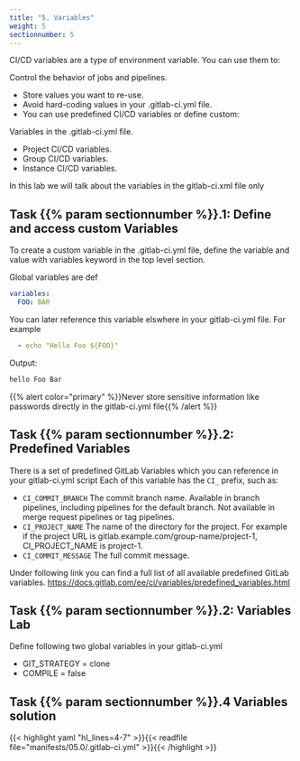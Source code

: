 ```yaml
---
title: "5. Variables"
weight: 5
sectionnumber: 5
---
```


CI/CD variables are a type of environment variable. You can use them to:

Control the behavior of jobs and pipelines.

* Store values you want to re-use.
* Avoid hard-coding values in your .gitlab-ci.yml file.
* You can use predefined CI/CD variables or define custom:

Variables in the .gitlab-ci.yml file.

* Project CI/CD variables.
* Group CI/CD variables.
* Instance CI/CD variables.

In this lab we will talk about the variables in the gitlab-ci.xml file only


## Task {{% param sectionnumber %}}.1: Define and access custom Variables

To create a custom variable in the .gitlab-ci.yml file, define the variable and value with variables keyword in the top level section.

Global variables are def
```yaml
variables:
  FOO: BAR
```

You can later reference this variable elswhere in your gitlab-ci.yml file. For example
```yaml
  - echo "Hello Foo ${FOO}"
```

Output:
```bash
hello Foo Bar
```
{{% alert color="primary" %}}Never store sensitive information like passwords directly in the gitlab-ci.yml file{{% /alert %}}
<!-- TODO -->

## Task {{% param sectionnumber %}}.2: Predefined Variables


There is a set of predefined GitLab Variables which you can reference in your gitlab-ci.yml script
Each of this variable has the `CI_` prefix, such as:

* `CI_COMMIT_BRANCH` The commit branch name. Available in branch pipelines, including pipelines for the default branch. Not available in merge request pipelines or tag pipelines.
* `CI_PROJECT_NAME` The name of the directory for the project. For example if the project URL is gitlab.example.com/group-name/project-1, CI_PROJECT_NAME is project-1.
* `CI_COMMIT_MESSAGE` The full commit message.

Under following link you can find a full list of all available predefined GitLab variables.
https://docs.gitlab.com/ee/ci/variables/predefined_variables.html


## Task {{% param sectionnumber %}}.2: Variables Lab

Define following two global variables in your gitlab-ci.yml

* GIT_STRATEGY = clone
* COMPILE = false


## Task {{% param sectionnumber %}}.4 Variables solution

{{< highlight yaml "hl_lines=4-7" >}}{{< readfile file="manifests/05.0/.gitlab-ci.yml" >}}{{< /highlight >}}
